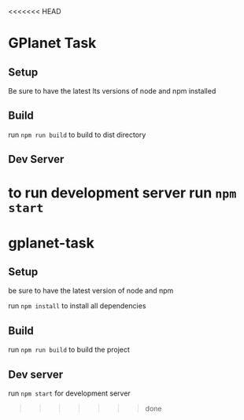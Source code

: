<<<<<<< HEAD
# GPlanet Task

## Setup

Be sure to have the latest lts versions of node and npm installed

## Build

run `npm run build` to build to dist directory

## Dev Server

to run development server run `npm start`
=======
# gplanet-task

## Setup
be sure to have the latest version of node and npm

run `npm install` to install all dependencies

## Build

run `npm run build` to build the project

## Dev server

run `npm start` for development server
>>>>>>> done
